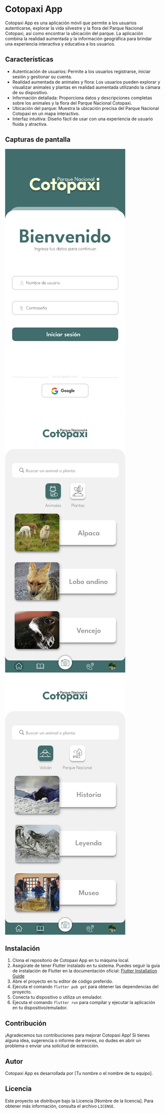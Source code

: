 # Cotopaxi App

Cotopaxi App es una aplicación móvil que permite a los usuarios autenticarse, explorar la vida silvestre y la flora del Parque Nacional Cotopaxi, así como encontrar la ubicación del parque. La aplicación combina la realidad aumentada y la información geográfica para brindar una experiencia interactiva y educativa a los usuarios.

## Características

- Autenticación de usuarios: Permite a los usuarios registrarse, iniciar sesión y gestionar su cuenta.
- Realidad aumentada de animales y flora: Los usuarios pueden explorar y visualizar animales y plantas en realidad aumentada utilizando la cámara de su dispositivo.
- Información detallada: Proporciona datos y descripciones completas sobre los animales y la flora del Parque Nacional Cotopaxi.
- Ubicación del parque: Muestra la ubicación precisa del Parque Nacional Cotopaxi en un mapa interactivo.
- Interfaz intuitiva: Diseño fácil de usar con una experiencia de usuario fluida y atractiva.

## Capturas de pantalla

![Inicio de Sesión](assets/imagenes/interfaces/Login.png)
![Especies](assets/imagenes/interfaces/Especies.png)
![Historia](assets/imagenes/interfaces/Historia.png)

## Instalación

1. Clona el repositorio de Cotopaxi App en tu máquina local.
2. Asegúrate de tener Flutter instalado en tu sistema. Puedes seguir la guía de instalación de Flutter en la documentación oficial: [Flutter Installation Guide](https://flutter.dev/docs/get-started/install)
3. Abre el proyecto en tu editor de código preferido.
4. Ejecuta el comando `flutter pub get` para obtener las dependencias del proyecto.
5. Conecta tu dispositivo o utiliza un emulador.
6. Ejecuta el comando `flutter run` para compilar y ejecutar la aplicación en tu dispositivo/emulador.

## Contribución

¡Agradecemos tus contribuciones para mejorar Cotopaxi App! Si tienes alguna idea, sugerencia o informe de errores, no dudes en abrir un problema o enviar una solicitud de extracción.

## Autor

Cotopaxi App es desarrollada por [Tu nombre o el nombre de tu equipo].

## Licencia

Este proyecto se distribuye bajo la Licencia [Nombre de la licencia]. Para obtener más información, consulta el archivo `LICENSE`.
